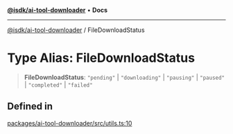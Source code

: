 [**@isdk/ai-tool-downloader**](../README.md) • **Docs**

***

[@isdk/ai-tool-downloader](../globals.md) / FileDownloadStatus

# Type Alias: FileDownloadStatus

> **FileDownloadStatus**: `"pending"` \| `"downloading"` \| `"pausing"` \| `"paused"` \| `"completed"` \| `"failed"`

## Defined in

[packages/ai-tool-downloader/src/utils.ts:10](https://github.com/isdk/ai-tool-download.js/blob/513ac95661c0bfeec424a264c269c7a69d0aa2aa/src/utils.ts#L10)
